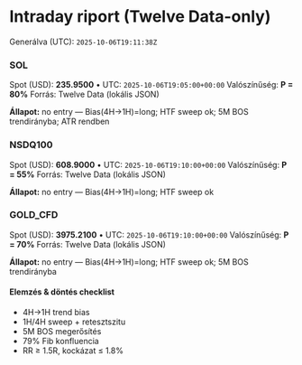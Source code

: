 # Intraday riport (Twelve Data-only)

Generálva (UTC): `2025-10-06T19:11:38Z`

### SOL

Spot (USD): **235.9500** • UTC: `2025-10-06T19:05:00+00:00`
Valószínűség: **P = 80%**
Forrás: Twelve Data (lokális JSON)

**Állapot:** no entry — Bias(4H→1H)=long; HTF sweep ok; 5M BOS trendirányba; ATR rendben

### NSDQ100

Spot (USD): **608.9000** • UTC: `2025-10-06T19:10:00+00:00`
Valószínűség: **P = 55%**
Forrás: Twelve Data (lokális JSON)

**Állapot:** no entry — Bias(4H→1H)=long; HTF sweep ok

### GOLD_CFD

Spot (USD): **3975.2100** • UTC: `2025-10-06T19:10:00+00:00`
Valószínűség: **P = 70%**
Forrás: Twelve Data (lokális JSON)

**Állapot:** no entry — Bias(4H→1H)=long; HTF sweep ok; 5M BOS trendirányba

#### Elemzés & döntés checklist
- 4H→1H trend bias
- 1H/4H sweep + retesztszitu
- 5M BOS megerősítés
- 79% Fib konfluencia
- RR ≥ 1.5R, kockázat ≤ 1.8%
